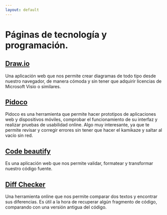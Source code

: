 ```yaml
---
layout: default
---
```


# Páginas de tecnología y programación.

## [Draw.io](https://www.draw.io/)
Una aplicación web que nos permite crear diagramas de todo tipo desde nuestro navegador, de manera cómoda y sin tener que adquirir licencias de Microsoft Visio o similares.

## [Pidoco](https://pidoco.com)
Pidoco es una herramienta que permite hacer prototipos de aplicaciones web y dispositivos móviles, comprobar el funcionamiento de su interfaz y realizar pruebas de usabilidad online. Algo muy interesante, ya que te permite revisar y corregir errores sin tener que hacer el kamikaze y saltar al vacío sin red.

## [Code beautify](https://codebeautify.org/)
Es una aplicación web que nos permite validar, formatear y transformar nuestro código fuente.

## [Diff Checker](https://www.diffchecker.com/)
Una herramienta online que nos permite comparar dos textos y encontrar sus diferencias. Es útil a la hora de recuperar algún fragmento de código, comparando con una versión antigua del código.